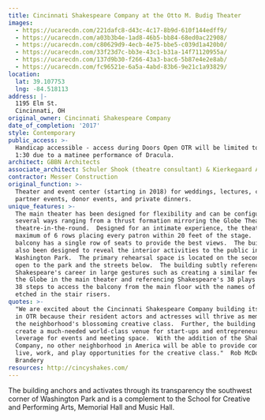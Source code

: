 ```yaml
---
title: Cincinnati Shakespeare Company at the Otto M. Budig Theater
images:
  - https://ucarecdn.com/221dafc8-d43c-4c17-8b9d-610f144edff9/
  - https://ucarecdn.com/a03b3b4e-1ad8-46b5-bb84-68ed0ac22908/
  - https://ucarecdn.com/c80629d9-4ecb-4e75-bbe5-c039d1a420b0/
  - https://ucarecdn.com/33f23d7c-bb3e-43c1-b31a-14f71120955a/
  - https://ucarecdn.com/137d9b30-f266-43a3-bac6-5b87e4e2e8ab/
  - https://ucarecdn.com/fc96521e-6a5a-4abd-83b6-9e21c1a93829/
location:
  lat: 39.107753
  lng: -84.518113
address: |-
  1195 Elm St.
  Cincinnati, OH
original_owner: Cincinnati Shakespeare Company
date_of_completion: '2017'
style: Contemporary
public_access: >-
  Handicap accessible - access during Doors Open OTR will be limited to noon to
  1:30 due to a matinee performance of Dracula.
architect: GBBN Architects
associate_architect: Schuler Shook (theatre consultant) & Kierkegaard Associates (acoustics)
contractor: Messer Construction
original_function: >-
  Theater and event center (starting in 2018) for weddings, lectures, community
  partner events, donor events, and private dinners.
unique_features: >-
  The main theater has been designed for flexibility and can be configured
  several ways ranging from a thrust formation mirroring the Globe Theatre to
  theatre-in-the-round.  Designed for an intimate experience, the theater has a
  maximum of 6 rows placing every patron within 20 feet of the stage.  The
  balcony has a single row of seats to provide the best views.  The building has
  also been designed to reveal the interior activities to the public in
  Washington Park.  The primary rehearsal space is located on the second floor
  open to the park and the streets below.  The building subtly references
  Shakespeare's career in large gestures such as creating a similar feeling to
  the Globe in the main theater and referencing Shakespeare's 38 plays by using
  38 steps to access the balcony from the main floor with the names of his plays
  etched in the stair risers.
quotes: >-
  "We are excited about the Cincinnati Shakespeare Company building its new home
  in OTR because their resident actors and actresses will thrive as members of
  the neighborhood's blossoming creative class.  Further, the building will
  create a much-needed world-class venue for start-ups and entrepreneurs to
  leverage for events and meeting space.  With the addition of the Shakespeare
  Company, no other neighborhood in America will be able to provide comparable
  live, work, and play opportunities for the creative class."  Rob McDonald, The
  Brandery
resources: http://cincyshakes.com/
---
```


The building anchors and activates through its transparency the southwest corner of Washington Park and is a complement to the School for Creative and Performing Arts, Memorial Hall and Music Hall.
